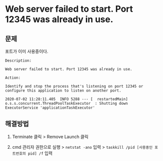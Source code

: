 # Web server failed to start. Port 12345 was already in use.

## 문제

포트가 이미 사용중이다.

```
Description:

Web server failed to start. Port 12345 was already in use.

Action:

Identify and stop the process that's listening on port 12345 or configure this application to listen on another port.

2020-07-02 11:28:11.405  INFO 5288 --- [  restartedMain] o.s.s.concurrent.ThreadPoolTaskExecutor  : Shutting down ExecutorService 'applicationTaskExecutor'
```

## 해결방법

1. Terminate 클릭 > Remove Launch 클릭

2. cmd 관리자 권한으로 실행 > `netstat -ano` 입력 > `taskkill /pid [사용중인 포트번호의 pid] /f` 입력
